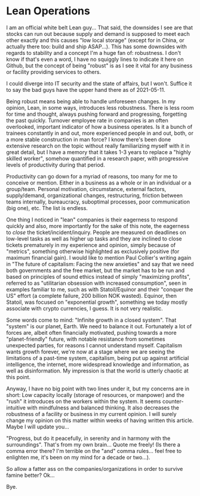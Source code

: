 # Lean Operations

I am an official white belt Lean guy... That said, the downsides I see are that stocks can run out because supply and demand is supposed to meet each
other exactly and this causes "low local storage" (except for in China, or actually there too: build and ship ASAP...). This has some downsides with regards
to stability and a concept I'm a huge fan of: robustness. I don't know if that's even a word, I have no squiggly lines to indicate it here on Github, but
the concept of being "robust" is as I see it vital for any business or facility providing services to others.

I could diverge into IT security and the state of affairs, but I won't. Suffice it to say the bad guys have the upper hand there as of 2021-05-11.

Being robust means being able to handle unforeseen changes. In my opinion, Lean, in some ways, introduces less robustness. There is less room for
time and thought, always pushing forward and progressing, forgetting the past quickly. Turnover employee rate in companies is an often overlooked, 
important indicator of how a business operates. Is it a bunch of trainees constantly in and out, more experienced people in and out, both, or a more stable
construction in man force? I know there's been done extensive research on the topic without really familiarizing myself with it in great detail, but I have
a memory that it takes 1-3 years to replace a "highly skilled worker", somehow quantified in a research paper, with progressive levels of productivity
during that period.

Productivity can go down for a myriad of reasons, too many for me to conceive or mention. Either in a business as a whole or in an individual or a group/team.
Personal motivation, circumstance, external factors, supply/demand, organizational changes, restructuring, friction between teams internally,
bureaucracy, suboptimal processes, poor communication (big one), etc. The list is endless.

One thing I noticed in "lean" companies is their eagerness to respond quickly and also, more importantly for the sake of this note, the eagerness to _close_
the ticket/incident/inquiry. People are measured on deadlines on low-level tasks as well as higher up tasks and they are inclined to close tickets prematurely
in my experience and opinion, simply because of "metrics", something otherwise highlighted as exclusively positive (for maximum financial gain). I would like
to mention Paul Collier's writing again in "The future of capitalism: Facing the new anxieties" and say that we need both governments and the free market, but
the market has to be run and based on principles of sound ethics instead of simply "maximizing profits", referred to as "utilitarian obsession with increased
consumption", seen in examples familiar to me, such as with Statoil/Equinor and their "conquer the US" effort (a complete failure, 200 billion NOK wasted). Equinor,
then Statoil, was focused on "exponential growth", something we today mostly associate with crypto currencies, I guess. It is not very realistic.

Some words come to mind: "Infinite growth in a closed system". That "system" is our planet, Earth. We need to balance it out. Fortunately a lot of forces are,
albeit often financially motivated, pushing towards a more "planet-friendly" future, with notable resistance from sometimes unexpected parties, for reasons
I cannot understand myself. Capitalism wants growth forever, we're now at a stage where we are seeing the limitations of a past-time system, capitalism,
being put up against artificial intelligence, the internet, more widespread knowledge and information, as well as disinformation. My impression is that
the world is utterly chaotic at this point.

Anyway, I have no big point with two lines under it, but my concerns are in short: Low capacity locally (storage of resources, or manpower) and the "rush"
it introduces on the workers within the system. It seems counter-intuitive with mindfulness and balanced thinking.
It also decreases the robustness of a facility or business in my current opinion. I will surely change my opinion on this
matter within weeks of having written this article. Maybe I will update you...

"Progress, but do it peacefully, in serenity and in harmony with the surroundings". That's from my own brain... Quote me freely! (Is there a comma error there?
I'm terrible on the "and" comma rules... feel free to enlighten me, it's been on my mind for a decade or two...).

So allow a fatter ass on the companies/organizations in order to survive famine better? Ok...

Bye.

